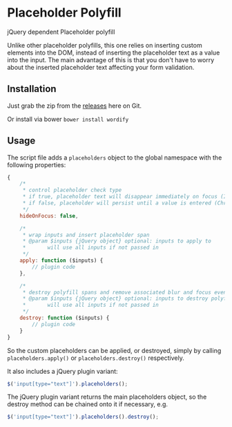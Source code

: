 # Placeholder Polyfill
jQuery dependent Placeholder polyfill

Unlike other placeholder polyfills, this one relies on inserting custom elements into the DOM, instead of inserting the placeholder text as a value into the input. The main advantage of this is that you don't have to worry about the inserted placeholder text affecting your form validation.

## Installation
Just grab the zip from the [releases](https://www.github.com/mynamesleon/placeholder-polyfill/releases) here on Git.

Or install via bower `bower install wordify`

## Usage
The script file adds a `placeholders` object to the global namespace with the following properties:

```js
{
    /*
     * control placeholder check type
     * if true, placeholder text will disappear immediately on focus (IE behaviour)
     * if false, placeholder will persist until a value is entered (Chrome behaviour)
     */
    hideOnFocus: false,

    /*
     * wrap inputs and insert placeholder span
     * @param $inputs {jQuery object} optional: inputs to apply to
     *       will use all inputs if not passed in
     */
    apply: function ($inputs) {
        // plugin code
    },

    /*
     * destroy polyfill spans and remove associated blur and focus events
     * @param $inputs {jQuery object} optional: inputs to destroy polyfill from
     *       will use all inputs if not passed in
     */
    destroy: function ($inputs) {
        // plugin code
    }
}
```

So the custom placeholders can be applied, or destroyed, simply by calling `placeholders.apply()` or `placeholders.destroy()` respectively.

It also includes a jQuery plugin variant:

```js
$('input[type="text"]').placeholders();
```

The jQuery plugin variant returns the main placeholders object, so the destroy method can be chained onto it if necessary, e.g.

```js
$('input[type="text"]').placeholders().destroy();
```
